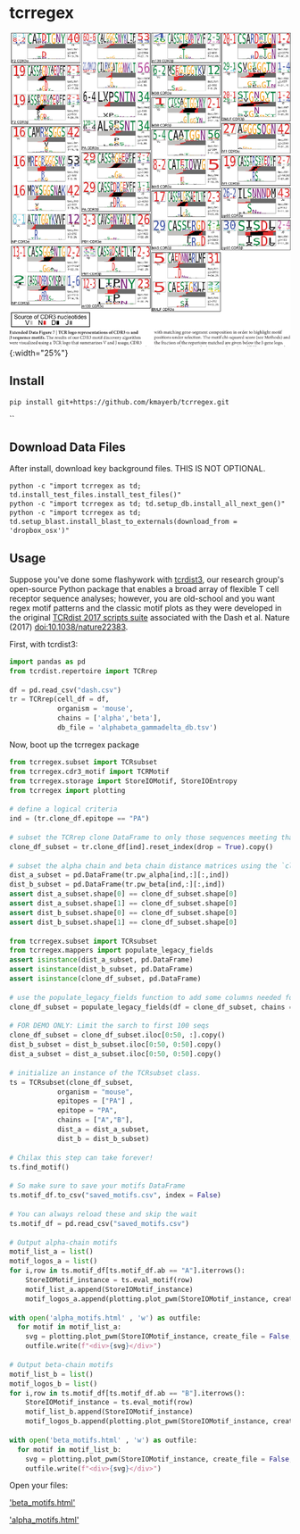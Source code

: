 # tcrregex

![](15-Table1-1.png){:width="25%"}

## Install 

```
pip install git+https://github.com/kmayerb/tcrregex.git
```
``
## Download Data Files

After install, download key background files. THIS IS NOT OPTIONAL.

```
python -c "import tcrregex as td; td.install_test_files.install_test_files()"
python -c "import tcrregex as td; td.setup_db.install_all_next_gen()"
python -c "import tcrregex as td; td.setup_blast.install_blast_to_externals(download_from = 'dropbox_osx')"
```

## Usage

Suppose you've done some flashywork with [tcrdist3](https://tcrdist3.readthedocs.io/en/latest/#), our research group's open-source Python package that enables a broad array of flexible T cell receptor sequence analyses; however, you are old-school and you want regex motif patterns and the classic motif plots as they were developed in the original [TCRdist 2017 scripts suite](https://github.com/phbradley/tcr-dist) associated with the Dash et al. Nature (2017) [doi:10.1038/nature22383](https://www.semanticscholar.org/paper/Quantifiable-predictive-features-define-T-cell-Dash-Fiore-Gartland/b3e8d6f21fbdcd58888af31e791b5a8d24a1c592/figure/2).


First, with tcrdist3: 

```python
import pandas as pd
from tcrdist.repertoire import TCRrep

df = pd.read_csv("dash.csv")
tr = TCRrep(cell_df = df, 
            organism = 'mouse', 
            chains = ['alpha','beta'], 
            db_file = 'alphabeta_gammadelta_db.tsv')
```

Now,  boot up the tcrregex package


```python
from tcrregex.subset import TCRsubset
from tcrregex.cdr3_motif import TCRMotif
from tcrregex.storage import StoreIOMotif, StoreIOEntropy
from tcrregex import plotting

# define a logical criteria
ind = (tr.clone_df.epitope == "PA")

# subset the TCRrep clone DataFrame to only those sequences meeting that criteria
clone_df_subset = tr.clone_df[ind].reset_index(drop = True).copy()

# subset the alpha chain and beta chain distance matrices using the `clone_df_subset.clone_id` index
dist_a_subset = pd.DataFrame(tr.pw_alpha[ind,:][:,ind])
dist_b_subset = pd.DataFrame(tr.pw_beta[ind,:][:,ind])
assert dist_a_subset.shape[0] == clone_df_subset.shape[0]
assert dist_a_subset.shape[1] == clone_df_subset.shape[0]
assert dist_b_subset.shape[0] == clone_df_subset.shape[0]
assert dist_b_subset.shape[1] == clone_df_subset.shape[0]

from tcrregex.subset import TCRsubset
from tcrregex.mappers import populate_legacy_fields
assert isinstance(dist_a_subset, pd.DataFrame)
assert isinstance(dist_b_subset, pd.DataFrame)
assert isinstance(clone_df_subset, pd.DataFrame)

# use the populate_legacy_fields function to add some columns needed for compatability with tcrdist1
clone_df_subset = populate_legacy_fields(df = clone_df_subset, chains =['alpha', 'beta'])

# FOR DEMO ONLY: Limit the sarch to first 100 seqs
clone_df_subset = clone_df_subset.iloc[0:50, :].copy()
dist_b_subset = dist_b_subset.iloc[0:50, 0:50].copy()
dist_a_subset = dist_a_subset.iloc[0:50, 0:50].copy()

# initialize an instance of the TCRsubset class.
ts = TCRsubset(clone_df_subset,
            organism = "mouse",
            epitopes = ["PA"] ,
            epitope = "PA",
            chains = ["A","B"],
            dist_a = dist_a_subset,
            dist_b = dist_b_subset)

# Chilax this step can take forever! 
ts.find_motif()

# So make sure to save your motifs DataFrame 
ts.motif_df.to_csv("saved_motifs.csv", index = False)

# You can always reload these and skip the wait
ts.motif_df = pd.read_csv("saved_motifs.csv")

# Output alpha-chain motifs
motif_list_a = list()
motif_logos_a = list()
for i,row in ts.motif_df[ts.motif_df.ab == "A"].iterrows():
    StoreIOMotif_instance = ts.eval_motif(row)
    motif_list_a.append(StoreIOMotif_instance)
    motif_logos_a.append(plotting.plot_pwm(StoreIOMotif_instance, create_file = False, my_height = 200, my_width = 600))

with open('alpha_motifs.html' , 'w') as outfile:
  for motif in motif_list_a:
    svg = plotting.plot_pwm(StoreIOMotif_instance, create_file = False, my_height = 200, my_width = 600)
    outfile.write(f"<div>{svg}</div>")

# Output beta-chain motifs
motif_list_b = list()
motif_logos_b = list()
for i,row in ts.motif_df[ts.motif_df.ab == "B"].iterrows():
    StoreIOMotif_instance = ts.eval_motif(row)
    motif_list_b.append(StoreIOMotif_instance)
    motif_logos_b.append(plotting.plot_pwm(StoreIOMotif_instance, create_file = False, my_height = 200, my_width = 600))

with open('beta_motifs.html' , 'w') as outfile:
  for motif in motif_list_b:
    svg = plotting.plot_pwm(StoreIOMotif_instance, create_file = False, my_height = 200, my_width = 600)
    outfile.write(f"<div>{svg}</div>")
```

Open your files:



['beta_motifs.html'](beta_motifs.html)

['alpha_motifs.html'](alpha_motifs.html)
